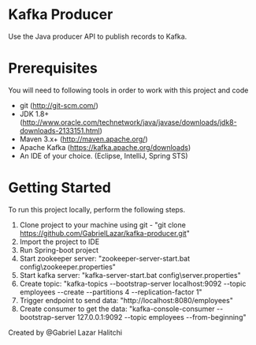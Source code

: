 # Kafka Producer

Use the Java producer API to publish records to Kafka.

# Prerequisites
You will need to following tools in order to work with this project and code

* git (http://git-scm.com/)
* JDK 1.8+ (http://www.oracle.com/technetwork/java/javase/downloads/jdk8-downloads-2133151.html)
* Maven 3.x+ (http://maven.apache.org/)
* Apache Kafka (https://kafka.apache.org/downloads)
* An IDE of your choice. (Eclipse, IntelliJ, Spring STS)

# Getting Started
To run this project locally, perform the following steps.
1. Clone project to your machine using git - "git clone https://github.com/GabrielLazar/kafka-producer.git" 
2. Import the project to IDE
3. Run Spring-boot project
4. Start zookeeper server: 
        "zookeeper-server-start.bat config\zookeeper.properties"
6. Start kafka server: 
        "kafka-server-start.bat config\server.properties"
8. Create topic:
        "kafka-topics --bootstrap-server localhost:9092 --topic employees --create --partitions 4 --replication-factor 1"
10. Trigger endpoint to send data:
        "http://localhost:8080/employees"
12. Create consumer to get the data:
        "kafka-console-consumer --bootstrap-server 127.0.0.1:9092 --topic employees --from-beginning"

Created by @Gabriel Lazar Halitchi

